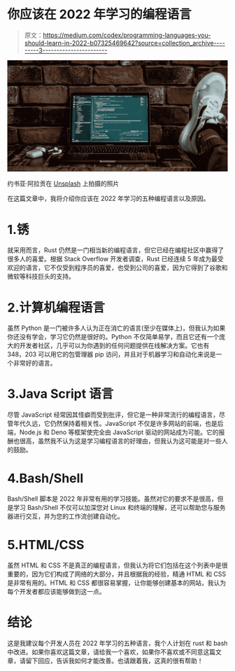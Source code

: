 # 你应该在 2022 年学习的编程语言

> 原文：<https://medium.com/codex/programming-languages-you-should-learn-in-2022-b07325469642?source=collection_archive---------3----------------------->

![](img/e95afb7610a94cc1381957f3db78e4ae.png)

约书亚·阿拉贡在 [Unsplash](https://unsplash.com?utm_source=medium&utm_medium=referral) 上拍摄的照片

在这篇文章中，我将介绍你应该在 2022 年学习的五种编程语言以及原因。

# 1.锈

就采用而言，Rust 仍然是一门相当新的编程语言，但它已经在编程社区中赢得了很多人的喜爱。根据 Stack Overflow 开发者调查，Rust 已经连续 5 年成为最受欢迎的语言，它不仅受到程序员的喜爱，也受到公司的喜爱，因为它得到了谷歌和微软等科技巨头的支持。

# 2.计算机编程语言

虽然 Python 是一门被许多人认为正在消亡的语言(至少在媒体上)，但我认为如果你还没有学会，学习它仍然是很好的。Python 不仅简单易学，而且它还有一个庞大的开发者社区，几乎可以为你遇到的任何问题提供在线解决方案。它也有 348，203 可以用它的包管理器 pip 访问，并且对于机器学习和自动化来说是一个非常好的语言。

# 3.Java Script 语言

尽管 JavaScript 经常因其怪癖而受到批评，但它是一种非常流行的编程语言，尽管年代久远，它仍然保持着相关性。JavaScript 不仅是许多网站的前端，也是后端，Node.js 和 Deno 等框架使完全由 JavaScript 驱动的网站成为可能。它的报酬也很高，虽然我不认为这是学习编程语言的好理由，但我认为这可能是对一些人的鼓励。

# 4.Bash/Shell

Bash/Shell 脚本是 2022 年非常有用的学习技能。虽然对它的要求不是很高，但是学习 Bash/Shell 不仅可以加深您对 Linux 和终端的理解，还可以帮助您与服务器进行交互，并为您的工作流创建自动化。

# 5.HTML/CSS

虽然 HTML 和 CSS 不是真正的编程语言，但我认为将它们包括在这个列表中是很重要的，因为它们构成了网络的大部分，并且根据我的经验，精通 HTML 和 CSS 是非常有用的。HTML 和 CSS 都很容易掌握，让你能够创建基本的网站，我认为每个开发者都应该能够做到这一点。

# 结论

这是我建议每个开发人员在 2022 年学习的五种语言，我个人计划在 rust 和 bash 中改进。如果你喜欢这篇文章，请给我一个喜欢，如果你不喜欢或不同意这篇文章，请留下回应，告诉我如何才能改善。也请跟着我，这真的很有帮助！